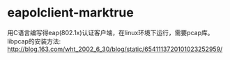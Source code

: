 # eapolclient-marktrue
用C语言编写得eap(802.1x)认证客户端，在linux环境下运行，需要pcap库。 
libpcap的安装方法: http://blog.163.com/wht_2002_6_30/blog/static/6541113720101023252959/
